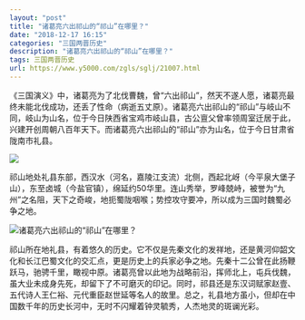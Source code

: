 ```yaml
---
layout: "post"
title: "诸葛亮六出祁山的“祁山”在哪里？"
date: "2018-12-17 16:15"
categories: "三国两晋历史"
description: "诸葛亮六出祁山的“祁山”在哪里？"
tags: 三国两晋历史
url: https://www.y5000.com/zgls/sglj/21007.html
---
```






《三国演义》中，诸葛亮为了北伐曹魏，曾“六出祁山”，然天不遂人愿，诸葛亮最终未能北伐成功，还丢了性命（病逝五丈原）。诸葛亮六出祁山的“祁山”与岐山不同，岐山为山名，位于今日陕西省宝鸡市岐山县，古公亶父曾率领周室迁居于此，兴建开创周朝八百年天下。而诸葛亮六出祁山的“祁山”亦为山名，位于今日甘肃省陇南市礼县。

![](/uploads/allimg/170505/6-1F505091444Z0.JPG)

祁山地处礼县东部，西汉水（河名，嘉陵江支流）北侧，西起北岈（今平泉大堡子山），东至卤城（今盐官镇），绵延约50华里。连山秀举，罗峰兢峙，被誉为“九州”之名阻，天下之奇峻，地扼蜀陇咽喉；势控攻守要冲，所以成为三国时魏蜀必争之地。

![诸葛亮六出祁山的“祁山”在哪里？](/uploads/allimg/170505/6-1F5050915333G.JPG)

祁山所在地礼县，有着悠久的历史。它不仅是先秦文化的发祥地，还是黄河仰韶文化和长江巴蜀文化的交汇点，更是历史上的兵家必争之地。先秦十二公曾在此扬鞭跃马，驰骋千里，瞰视中原。诸葛亮曾以此地为战略前沿，挥师北上，屯兵伐魏，虽大业未成身先死，却留下了不可磨灭的印记。同时，祁县还是东汉词赋家赵壹、五代诗人王仁裕、元代重臣赵世延等名人的故里。总之，礼县地方虽小，但却在中国数千年的历史长河中，无时不闪耀着钟灵毓秀，人杰地灵的斑谰光彩。
